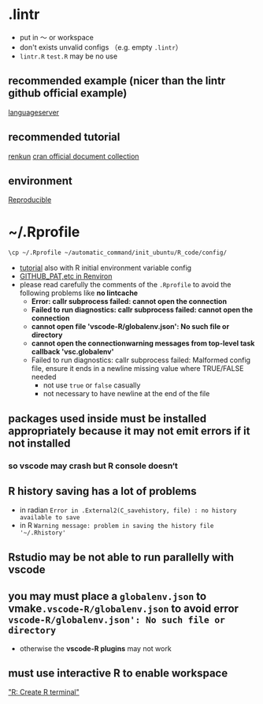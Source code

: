 # .lintr
- put in ～ or workspace
- don't exists unvalid configs （e.g. empty `.lintr`）
- `lintr.R` `test.R` may be no use
## recommended example (nicer than the lintr github official example)
[languageserver](https://github.com/REditorSupport/languageserver/blob/master/.lintr)
## recommended tutorial
[renkun](https://renkun.me/2019/12/11/writing-r-in-vscode-a-fresh-start/)
[cran official document collection](https://www.r-project.org/other-docs.html)
## environment
[Reproducible](https://environments.rstudio.com)

# ~/.Rprofile
```bash
\cp ~/.Rprofile ~/automatic_command/init_ubuntu/R_code/config/
```
- [tutorial](https://cran.r-project.org/web/packages/startup/vignettes/startup-intro.html) also with R initial environment variable config
- [GITHUB_PAT,etc in Renviron](https://rstats.wtf/r-startup.html)
- please read carefully the comments of the `.Rprofile` to avoid the following problems like **no lintcache**
  - **Error: callr subprocess failed: cannot open the connection**
  - **Failed to run diagnostics: callr subprocess failed: cannot open the connection**
  - **cannot open file 'vscode-R/globalenv.json': No such file or directory**
  - **cannot open the connectionwarning messages from top-level task callback 'vsc.globalenv'**
  - Failed to run diagnostics: callr subprocess failed: Malformed config file, ensure it ends in a newline   missing value where TRUE/FALSE needed
    - not use `true` or `false` casually
    - not necessary to have newline at the end of the file
## packages used inside **must be installed appropriately** because it may not emit errors if it not installed
### so vscode may **crash** but R console doesn‘t
## R **history** saving has a lot of problems
- in radian `Error in .External2(C_savehistory, file) : no history available to save`
- in R `Warning message:
problem in saving the history file '~/.Rhistory' `

## **Rstudio** may be not able to run parallelly with vscode

## you may must place a `globalenv.json` to vmake`.vscode-R/globalenv.json` to avoid error `vscode-R/globalenv.json': No such file or directory`
- otherwise the **vscode-R plugins** may not work

## must use interactive R to enable workspace
["R: Create R terminal"](https://github.com/REditorSupport/vscode-R/issues/879)